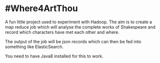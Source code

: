 #Where4ArtThou
=============

A fun little project used to experiment with Hadoop. The aim is to create a map reduce job which will
analyse the complete works of Shakespeare and record which characters have met each other and where.

The output of the job will be json records which can then be fed into something like ElasticSearch.

You need to have Java8 installed for this to work.
